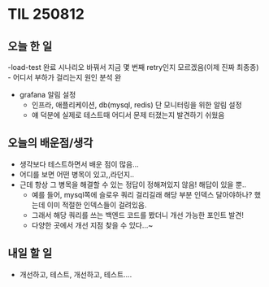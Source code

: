 # TIL 250812

## 오늘 한 일
-load-test 완료 시나리오 바꿔서 지금 몇 번째 retry인지 모르겠음(이제 진짜 최종종)
    - 어디서 부하가 걸리는지 원인 분석 완
- grafana 알림 설정
    - 인프라, 애플리케이션, db(mysql, redis) 단 모니터링을 위한 알림 설정
    - 얘 덕분에 실제로 테스트때 어디서 문제 터졌는지 발견하기 쉬웠음

## 오늘의 배운점/생각
- 생각보다 테스트하면서 배운 점이 많음...
- 어디를 보면 어떤 병목이 있고,,라던지..
- 근데 항상 그 병목을 해결할 수 있는 정답이 정해져있지 않음! 해답이 있을 뿐..
    - 예를 들어, mysql쪽에 슬로우 쿼리 걸리길래 해당 부분 인덱스 달아야하나? 했는데 이미 적절한 인덱스들이 걸려있음.
    - 그래서 해당 쿼리를 쓰는 백엔드 코드를 봤더니 개선 가능한 포인트 발견!
    - 다양한 곳에서 개선 지점 찾을 수 있다...~

## 내일 할 일
- 개선하고, 테스트, 개선하고, 테스트....
